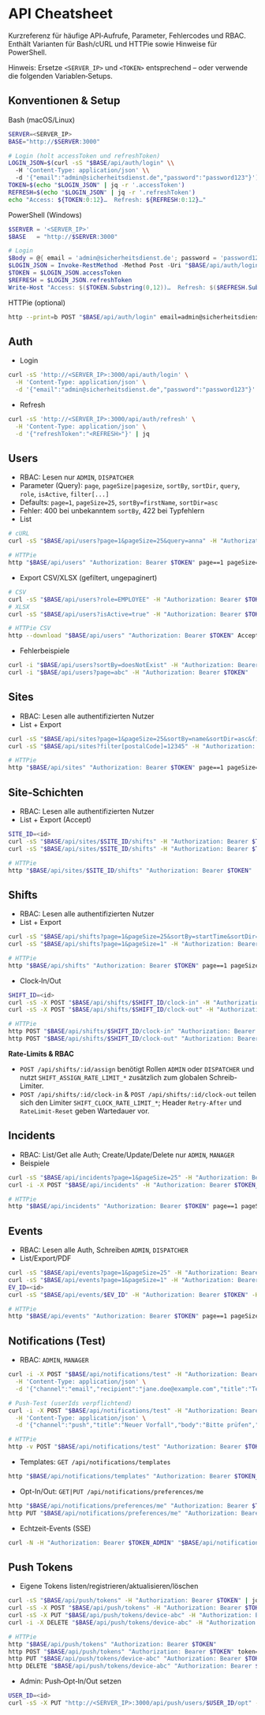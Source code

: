 # API Cheatsheet

Kurzreferenz für häufige API‑Aufrufe, Parameter, Fehlercodes und RBAC. Enthält Varianten für Bash/cURL und HTTPie sowie Hinweise für PowerShell.

Hinweis: Ersetze `<SERVER_IP>` und `<TOKEN>` entsprechend – oder verwende die folgenden Variablen‑Setups.

## Konventionen & Setup

Bash (macOS/Linux)
```bash
SERVER=<SERVER_IP>
BASE="http://$SERVER:3000"

# Login (holt accessToken und refreshToken)
LOGIN_JSON=$(curl -sS "$BASE/api/auth/login" \\
  -H 'Content-Type: application/json' \\
  -d '{"email":"admin@sicherheitsdienst.de","password":"password123"}')
TOKEN=$(echo "$LOGIN_JSON" | jq -r '.accessToken')
REFRESH=$(echo "$LOGIN_JSON" | jq -r '.refreshToken')
echo "Access: ${TOKEN:0:12}…  Refresh: ${REFRESH:0:12}…"
```

PowerShell (Windows)
```powershell
$SERVER = '<SERVER_IP>'
$BASE   = "http://$SERVER:3000"

# Login
$Body = @{ email = 'admin@sicherheitsdienst.de'; password = 'password123' } | ConvertTo-Json
$LOGIN_JSON = Invoke-RestMethod -Method Post -Uri "$BASE/api/auth/login" -ContentType 'application/json' -Body $Body
$TOKEN = $LOGIN_JSON.accessToken
$REFRESH = $LOGIN_JSON.refreshToken
Write-Host "Access: $($TOKEN.Substring(0,12))…  Refresh: $($REFRESH.Substring(0,12))…"
```

HTTPie (optional)
```bash
http --print=b POST "$BASE/api/auth/login" email=admin@sicherheitsdienst.de password=password123
```

## Auth
- Login
```bash
curl -sS 'http://<SERVER_IP>:3000/api/auth/login' \
  -H 'Content-Type: application/json' \
  -d '{"email":"admin@sicherheitsdienst.de","password":"password123"}' | jq
```
- Refresh
```bash
curl -sS 'http://<SERVER_IP>:3000/api/auth/refresh' \
  -H 'Content-Type: application/json' \
  -d '{"refreshToken":"<REFRESH>"}' | jq
```

## Users
- RBAC: Lesen nur `ADMIN`, `DISPATCHER`
- Parameter (Query): `page`, `pageSize|pagesize`, `sortBy`, `sortDir`, `query`, `role`, `isActive`, `filter[...]`
- Defaults: `page=1`, `pageSize=25`, `sortBy=firstName`, `sortDir=asc`
- Fehler: 400 bei unbekanntem `sortBy`, 422 bei Typfehlern
- List
```bash
# cURL
curl -sS "$BASE/api/users?page=1&pageSize=25&query=anna" -H "Authorization: Bearer $TOKEN" | jq

# HTTPie
http "$BASE/api/users" "Authorization: Bearer $TOKEN" page==1 pageSize==25 query==anna
```
- Export CSV/XLSX (gefiltert, ungepaginert)
```bash
# CSV
curl -sS "$BASE/api/users?role=EMPLOYEE" -H "Authorization: Bearer $TOKEN" -H 'Accept: text/csv' -o users.csv
# XLSX
curl -sS "$BASE/api/users?isActive=true" -H "Authorization: Bearer $TOKEN" -H 'Accept: application/vnd.openxmlformats-officedocument.spreadsheetml.sheet' -o users.xlsx

# HTTPie CSV
http --download "$BASE/api/users" "Authorization: Bearer $TOKEN" Accept:'text/csv' role==EMPLOYEE -o users.csv
```
- Fehlerbeispiele
```bash
curl -i "$BASE/api/users?sortBy=doesNotExist" -H "Authorization: Bearer $TOKEN"
curl -i "$BASE/api/users?page=abc" -H "Authorization: Bearer $TOKEN"
```

## Sites
- RBAC: Lesen alle authentifizierten Nutzer
- List + Export
```bash
curl -sS "$BASE/api/sites?page=1&pageSize=25&sortBy=name&sortDir=asc&filter[city]=Muster" -H "Authorization: Bearer $TOKEN" | jq
curl -sS "$BASE/api/sites?filter[postalCode]=12345" -H "Authorization: Bearer $TOKEN" -H 'Accept: text/csv' -o sites.csv

# HTTPie
http "$BASE/api/sites" "Authorization: Bearer $TOKEN" page==1 pageSize==25 sortBy==name sortDir==asc filter[city]==Muster
```

## Site‑Schichten
- RBAC: Lesen alle authentifizierten Nutzer
- List + Export (Accept)
```bash
SITE_ID=<id>
curl -sS "$BASE/api/sites/$SITE_ID/shifts" -H "Authorization: Bearer $TOKEN" | jq
curl -sS "$BASE/api/sites/$SITE_ID/shifts" -H "Authorization: Bearer $TOKEN" -H 'Accept: text/csv' -o site_${SITE_ID}_shifts.csv

# HTTPie
http "$BASE/api/sites/$SITE_ID/shifts" "Authorization: Bearer $TOKEN"
```

## Shifts
- RBAC: Lesen alle authentifizierten Nutzer
- List + Export
```bash
curl -sS "$BASE/api/shifts?page=1&pageSize=25&sortBy=startTime&sortDir=desc" -H "Authorization: Bearer $TOKEN" | jq
curl -sS "$BASE/api/shifts?page=1&pageSize=1" -H "Authorization: Bearer $TOKEN" -H 'Accept: text/csv' -o shifts.csv

# HTTPie
http "$BASE/api/shifts" "Authorization: Bearer $TOKEN" page==1 pageSize==25 sortBy==startTime sortDir==desc
```
- Clock‑In/Out
```bash
SHIFT_ID=<id>
curl -sS -X POST "$BASE/api/shifts/$SHIFT_ID/clock-in" -H "Authorization: Bearer $TOKEN" -H 'Content-Type: application/json' -d '{"at":"2025-09-01T08:00:00Z"}' | jq
curl -sS -X POST "$BASE/api/shifts/$SHIFT_ID/clock-out" -H "Authorization: Bearer $TOKEN" -H 'Content-Type: application/json' -d '{"at":"2025-09-01T16:00:00Z","breakTime":30}' | jq

# HTTPie
http POST "$BASE/api/shifts/$SHIFT_ID/clock-in" "Authorization: Bearer $TOKEN" at="2025-09-01T08:00:00Z"
http POST "$BASE/api/shifts/$SHIFT_ID/clock-out" "Authorization: Bearer $TOKEN" at="2025-09-01T16:00:00Z" breakTime:=30
```

**Rate-Limits & RBAC**
- `POST /api/shifts/:id/assign` benötigt Rollen `ADMIN` oder `DISPATCHER` und nutzt `SHIFT_ASSIGN_RATE_LIMIT_*` zusätzlich zum globalen Schreib-Limiter.
- `POST /api/shifts/:id/clock-in` & `POST /api/shifts/:id/clock-out` teilen sich den Limiter `SHIFT_CLOCK_RATE_LIMIT_*`; Header `Retry-After` und `RateLimit-Reset` geben Wartedauer vor.

## Incidents
- RBAC: List/Get alle Auth; Create/Update/Delete nur `ADMIN`, `MANAGER`
- Beispiele
```bash
curl -sS "$BASE/api/incidents?page=1&pageSize=25" -H "Authorization: Bearer $TOKEN" | jq
curl -i -X POST "$BASE/api/incidents" -H "Authorization: Bearer $TOKEN_EMPLOYEE" -H 'Content-Type: application/json' -d '{"title":"X"}'

# HTTPie
http "$BASE/api/incidents" "Authorization: Bearer $TOKEN" page==1 pageSize==25
```

## Events
- RBAC: Lesen alle Auth, Schreiben `ADMIN`, `DISPATCHER`
- List/Export/PDF
```bash
curl -sS "$BASE/api/events?page=1&pageSize=25" -H "Authorization: Bearer $TOKEN" | jq
curl -sS "$BASE/api/events?page=1&pageSize=1" -H "Authorization: Bearer $TOKEN" -H 'Accept: text/csv' -o events.csv
EV_ID=<id>
curl -sS "$BASE/api/events/$EV_ID" -H "Authorization: Bearer $TOKEN" -H 'Accept: application/pdf' -o event_${EV_ID}.pdf

# HTTPie
http "$BASE/api/events" "Authorization: Bearer $TOKEN" page==1 pageSize==25
```

## Notifications (Test)
- RBAC: `ADMIN`, `MANAGER`
```bash
curl -i -X POST "$BASE/api/notifications/test" -H "Authorization: Bearer $TOKEN_ADMIN" \
  -H 'Content-Type: application/json' \
  -d '{"channel":"email","recipient":"jane.doe@example.com","title":"Test","body":"Hallo"}'

# Push-Test (userIds verpflichtend)
curl -i -X POST "$BASE/api/notifications/test" -H "Authorization: Bearer $TOKEN_ADMIN" \
  -H 'Content-Type: application/json' \
  -d '{"channel":"push","title":"Neuer Vorfall","body":"Bitte prüfen","userIds":["'$USER_ID'"]}'

# HTTPie
http -v POST "$BASE/api/notifications/test" "Authorization: Bearer $TOKEN_ADMIN" channel=email recipient=jane.doe@example.com title=Test body=Hallo
```

- Templates: `GET /api/notifications/templates`
```bash
http "$BASE/api/notifications/templates" "Authorization: Bearer $TOKEN_ADMIN"
```
- Opt-In/Out: `GET|PUT /api/notifications/preferences/me`
```bash
http "$BASE/api/notifications/preferences/me" "Authorization: Bearer $TOKEN"
http PUT "$BASE/api/notifications/preferences/me" "Authorization: Bearer $TOKEN" emailOptIn:=false
```
- Echtzeit-Events (SSE)
```bash
curl -N -H "Authorization: Bearer $TOKEN_ADMIN" "$BASE/api/notifications/events?channel=email,push"
```

## Push Tokens
- Eigene Tokens listen/registrieren/aktualisieren/löschen
```bash
curl -sS "$BASE/api/push/tokens" -H "Authorization: Bearer $TOKEN" | jq
curl -sS -X POST "$BASE/api/push/tokens" -H "Authorization: Bearer $TOKEN" -H 'Content-Type: application/json' -d '{"token":"device-abc","platform":"web"}' | jq
curl -sS -X PUT "$BASE/api/push/tokens/device-abc" -H "Authorization: Bearer $TOKEN" -H 'Content-Type: application/json' -d '{"platform":"web"}' | jq
curl -i -X DELETE "$BASE/api/push/tokens/device-abc" -H "Authorization: Bearer $TOKEN"

# HTTPie
http "$BASE/api/push/tokens" "Authorization: Bearer $TOKEN"
http POST "$BASE/api/push/tokens" "Authorization: Bearer $TOKEN" token=device-abc platform=web
http PUT "$BASE/api/push/tokens/device-abc" "Authorization: Bearer $TOKEN" platform=web
http DELETE "$BASE/api/push/tokens/device-abc" "Authorization: Bearer $TOKEN"
```
- Admin: Push‑Opt‑In/Out setzen
```bash
USER_ID=<id>
curl -sS -X PUT "http://<SERVER_IP>:3000/api/push/users/$USER_ID/opt" -H "Authorization: Bearer <TOKEN_ADMIN>" -H 'Content-Type: application/json' -d '{"pushOptIn":true}' | jq
```
